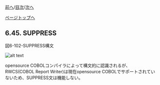 <!--navi start1-->
[前へ](6-44-3.md)/[目次](https://momo2584.github.io/opensourcecobol.github.io/markdown/TOC.html)/[次へ](6-46.md)
<!--navi end1-->
<!--navi start2-->

[ページトップへ](6-45.md)
<!--navi end2-->
## 6.45. SUPPRESS

図6-102-SUPPRESS構文

![alt text](Image/6-102-Suppress.png)

opensource COBOLコンパイラによって構文的に認識されるが、RWCS(COBOL Report Writer)は現在opensource COBOLでサポートされていないため、SUPPRESS文は機能しない。

